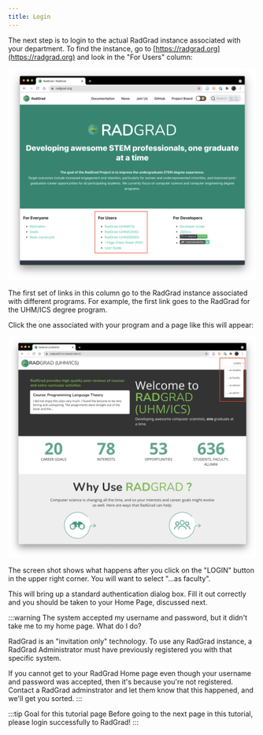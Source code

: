 ```yaml
---
title: Login
---
```


The next step is to login to the actual RadGrad instance associated with your department. To find the instance, go to [https://radgrad.org](https://radgrad.org) and look in the "For Users" column:

![](/img/user-guide/new-student/radgrad.org.png)

The first set of links in this column go to the RadGrad instance associated with different programs. For example, the first link goes to the RadGrad for the UHM/ICS degree program.

Click the one associated with your program and a page like this will appear:

![](/img/user-guide/new-student/radgrad2.ics.hawaii.edu.png)

The screen shot shows what happens after you click on the "LOGIN" button in the upper right corner. You will want to select "...as faculty".

This will bring up a standard authentication dialog box. Fill it out correctly and you should be taken to your Home Page, discussed next.

:::warning The system accepted my username and password, but it didn't take me to my home page. What do I do?

RadGrad is an "invitation only" technology. To use any RadGrad instance, a RadGrad Administrator must have previously registered you with that specific system.

If you cannot get to your RadGrad Home page even though your username and password was accepted, then it's because you're not registered. Contact a RadGrad adminstrator and let them know that this happened, and we'll get you sorted.
:::

:::tip Goal for this tutorial page
Before going to the next page in this tutorial, please login successfully to RadGrad!
:::





